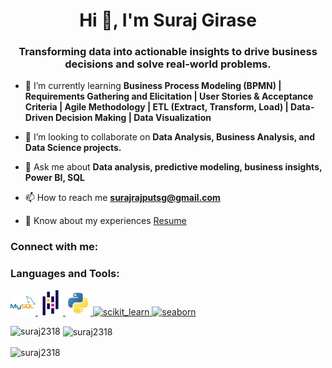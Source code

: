 <h1 align="center">Hi 👋, I'm Suraj Girase</h1>
<h3 align="center">Transforming data into actionable insights to drive business decisions and solve real-world problems.</h3>

- 🌱 I’m currently learning **Business Process Modeling (BPMN) | Requirements Gathering and Elicitation | User Stories & Acceptance Criteria | Agile Methodology | ETL (Extract, Transform, Load) | Data-Driven Decision Making | Data Visualization**

- 👯 I’m looking to collaborate on **Data Analysis, Business Analysis, and Data Science projects.**

- 💬 Ask me about **Data analysis, predictive modeling, business insights, Power BI, SQL**

- 📫 How to reach me **surajrajputsg@gmail.com**

- 📄 Know about my experiences [Resume](https://drive.google.com/file/d/1-CllamLsDQyLlZ958lJKlJFYldUZ16oa/view?usp=sharing)

<h3 align="left">Connect with me:</h3>
<p align="left">
</p>

<h3 align="left">Languages and Tools:</h3>
<p align="left"> <a href="https://www.mysql.com/" target="_blank" rel="noreferrer"> <img src="https://raw.githubusercontent.com/devicons/devicon/master/icons/mysql/mysql-original-wordmark.svg" alt="mysql" width="40" height="40"/> </a> <a href="https://pandas.pydata.org/" target="_blank" rel="noreferrer"> <img src="https://raw.githubusercontent.com/devicons/devicon/2ae2a900d2f041da66e950e4d48052658d850630/icons/pandas/pandas-original.svg" alt="pandas" width="40" height="40"/> </a> <a href="https://www.python.org" target="_blank" rel="noreferrer"> <img src="https://raw.githubusercontent.com/devicons/devicon/master/icons/python/python-original.svg" alt="python" width="40" height="40"/> </a> <a href="https://scikit-learn.org/" target="_blank" rel="noreferrer"> <img src="https://upload.wikimedia.org/wikipedia/commons/0/05/Scikit_learn_logo_small.svg" alt="scikit_learn" width="40" height="40"/> </a> <a href="https://seaborn.pydata.org/" target="_blank" rel="noreferrer"> <img src="https://seaborn.pydata.org/_images/logo-mark-lightbg.svg" alt="seaborn" width="40" height="40"/> </a> </p>

<p><img align="left" src="https://github-readme-stats.vercel.app/api/top-langs?username=suraj2318&show_icons=true&locale=en&layout=compact" alt="suraj2318" /></p>

<p>&nbsp;<img align="center" src="https://github-readme-stats.vercel.app/api?username=suraj2318&show_icons=true&locale=en" alt="suraj2318" /></p>

<p><img align="center" src="https://github-readme-streak-stats.herokuapp.com/?user=suraj2318&" alt="suraj2318" /></p>

